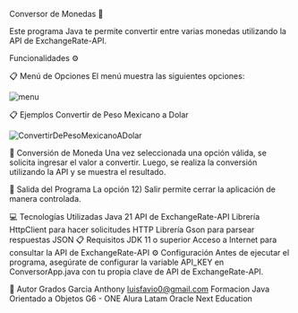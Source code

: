 Conversor de Monedas 💱

Este programa Java te permite convertir entre varias monedas utilizando la API de ExchangeRate-API.

Funcionalidades ⚙️

📋 Menú de Opciones
El menú muestra las siguientes opciones:

![menu](https://github.com/user-attachments/assets/a064b2ed-a8b4-4921-9dfd-a5ec41923c80)

📋 Ejemplos
Convertir de Peso Mexicano a Dolar

![ConvertirDePesoMexicanoADolar](https://github.com/user-attachments/assets/f4c52ddb-d3b4-42b2-9d82-42f0f5c03c0f)

🔄 Conversión de Moneda
Una vez seleccionada una opción válida, se solicita ingresar el valor a convertir. Luego, se realiza la conversión utilizando la API y se muestra el resultado.

🛑 Salida del Programa
La opción 12) Salir permite cerrar la aplicación de manera controlada.

💻 Tecnologías Utilizadas
Java 21
API de ExchangeRate-API
Librería HttpClient para hacer solicitudes HTTP
Librería Gson para parsear respuestas JSON
📋 Requisitos
JDK 11 o superior
Acceso a Internet para consultar la API de ExchangeRate-API
⚙️ Configuración
Antes de ejecutar el programa, asegúrate de configurar la variable API_KEY en ConversorApp.java con tu propia clave de API de ExchangeRate-API.

📧 Autor
Grados Garcia Anthony
luisfavio0@gmail.com
Formacion Java Orientado a Objetos G6 - ONE
Alura Latam
Oracle Next Education

